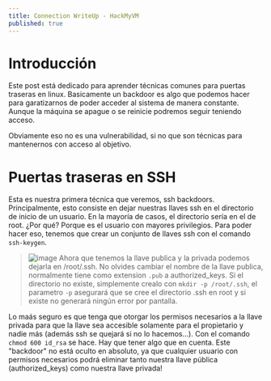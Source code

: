 ```yaml
---
title: Connection WriteUp - HackMyVM
published: true
---
```


# [](#header-1)Introducción
Este post está dedicado para aprender técnicas comunes para puertas traseras en linux. Basicamente un backdoor es algo que podemos hacer para garatizarnos de poder acceder al sistema de manera constante. Aunque la máquina se apague o se reinicie podremos seguir teniendo acceso.

Obviamente eso no es una vulnerabilidad, si no que son técnicas para mantenernos con acceso al objetivo.
# [](#header-1) Puertas traseras en SSH
Esta es nuestra primera técnica que veremos, ssh backdoors.
Principalmente, esto consiste en dejar nuestras llaves ssh en el directorio de inicio de un usuario. En la mayoría de casos, el directorio sería en el de root. ¿Por qué? Porque es el usuario con mayores privilegios. Para poder hacer eso, tenemos que crear un conjunto de llaves ssh con el comando `ssh-keygen`.

> ![image](https://github.com/cerodah/blog/assets/82907557/2dfda856-50c8-4627-a567-7928c02a7abe)
Ahora que tenemos la llave publica y la privada podemos dejarla en /root/.ssh. No olvides cambiar el nombre de la llave publica, normalmente tiene como extension `.pub` a authorized_keys. Si el directorio no existe, simplemente crealo con `mkdir -p /root/.ssh`, el parametro `-p` asegurará que se cree el directorio .ssh en root y si existe no generará ningún error por pantalla.

Lo maás seguro es que tenga que otorgar los permisos necesarios a la llave privada para que la llave sea accesible solamente para el propietario y nadie más (además ssh se quejará si no lo hacemos...). Con el comando `chmod 600 id_rsa` se hace.
Hay que tener algo que en cuenta. Este "backdoor" no está oculto en absoluto, ya que cualquier usuario con permisos necesarios podrá eliminar tanto nuestra llave pública (authorized_keys) como nuestra llave privada!
